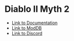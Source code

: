 # Diablo II Myth 2

- [Link to Documentation](https://diablo2-mods.github.io/Myth-2)
- [Link to ModDB](https://www.moddb.com/mods/myth-mod)
- [Link to Discord](https://discord.com/invite/zr9haAV7N3)